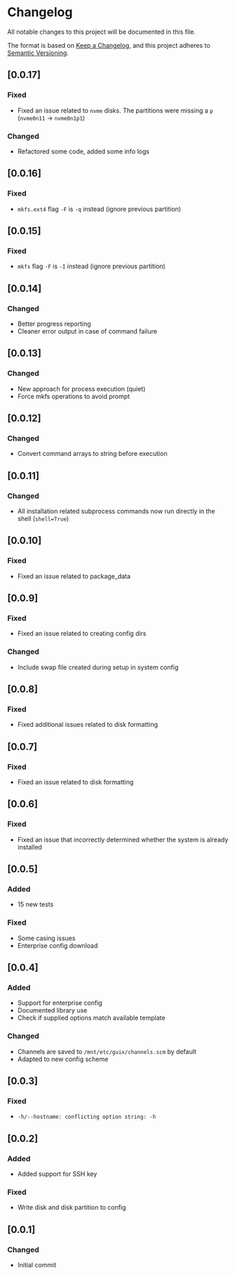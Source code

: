 # Changelog

All notable changes to this project will be documented in this file.

The format is based on [Keep a Changelog](https://keepachangelog.com/en/1.0.0/),
and this project adheres to [Semantic Versioning](https://semver.org/spec/v2.0.0.html).

## [0.0.17]

### Fixed

- Fixed an issue related to `nvme` disks. The partitions were missing a `p` (`nvme0n11` -> `nvme0n1p1`)

### Changed

- Refactored some code, added some info logs

## [0.0.16]

### Fixed

- `mkfs.ext4` flag `-F` is `-q` instead (ignore previous partition)

## [0.0.15]

### Fixed

- `mkfs` flag `-F` is `-I` instead (ignore previous partition)

## [0.0.14]

### Changed

- Better progress reporting
- Cleaner error output in case of command failure

## [0.0.13]

### Changed

- New approach for process execution (quiet)
- Force mkfs operations to avoid prompt

## [0.0.12]

### Changed

- Convert command arrays to string before execution

## [0.0.11]

### Changed

- All installation related subprocess commands now run directly in the shell (`shell=True`)

## [0.0.10]

### Fixed

- Fixed an issue related to package_data

## [0.0.9]

### Fixed

- Fixed an issue related to creating config dirs

### Changed

- Include swap file created during setup in system config

## [0.0.8]

### Fixed

- Fixed additional issues related to disk formatting

## [0.0.7]

### Fixed

- Fixed an issue related to disk formatting

## [0.0.6]

### Fixed

- Fixed an issue that incorrectly determined whether the system is already installed

## [0.0.5]

### Added

- 15 new tests

### Fixed

- Some casing issues
- Enterprise config download

## [0.0.4]

### Added

- Support for enterprise config
- Documented library use
- Check if supplied options match available template

### Changed

- Channels are saved to `/mnt/etc/guix/channels.scm` by default
- Adapted to new config scheme

## [0.0.3]

### Fixed

- `-h/--hostname: conflicting option string: -h`

## [0.0.2]

### Added

- Added support for SSH key

### Fixed

- Write disk and disk partition to config

## [0.0.1]

### Changed

- Initial commit

